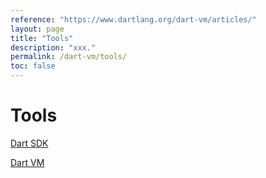 ```yaml
---
reference: "https://www.dartlang.org/dart-vm/articles/"
layout: page
title: "Tools"
description: "xxx."
permalink: /dart-vm/tools/
toc: false
---
```


# Tools

[Dart SDK](sdk)

[Dart VM](dart-vm)

